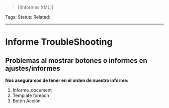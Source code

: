 > [[Informes XML]]

Tags: 
Status: 
Related: 

___

# Informe TroubleShooting

## Problemas al mostrar botones o informes en ajustes/informes

**Nos aseguramos de tener en el orden de nuestro informe:**
1. Informe_document
2. Template foreach
3. Botón Acción

